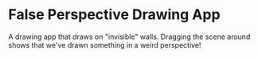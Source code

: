 # False Perspective Drawing App

A drawing app that draws on "invisible" walls. Dragging the scene around shows that we've drawn something in a weird perspective!
